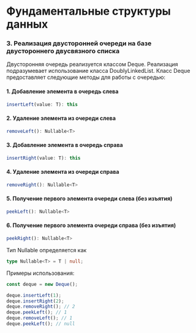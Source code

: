 # Фундаментальные структуры данных

### 3. Реализация двусторонней очереди на базе двустороннего двусвязного списка

Двусторонняя очередь реализуется классом Deque. Реализация подразумевает использование класса DoublyLinkedList.
Класс Deque предоставляет следующие методы для работы с очередью:

#### 1. Добавление элемента в очередь слева

```ts
insertLeft(value: T): this
```

#### 2. Удаление элемента из очереди слева

```ts
removeLeft(): Nullable<T>
```

#### 3. Добавление элемента в очередь справа

```ts
insertRight(value: T): this
```

#### 4. Удаление элемента из очереди справа

```ts
removeRight(): Nullable<T>
```

#### 5. Получение первого элемента очереди слева (без изъятия)

```ts
peekLeft(): Nullable<T>
```

#### 6. Получение первого элемента очереди справа (без изъятия)

```ts
peekRight(): Nullable<T>
```

Тип Nullable определяется как

```ts
type Nullable<T> = T | null;
```

Примеры использования:

```js
const deque = new Deque();

deque.insertLeft(1);
deque.insertRight(2);
deque.removeRight(); // 2
deque.peekLeft(); // 1
deque.removeLeft(); // 1
deque.peekLeft(); // null
```